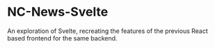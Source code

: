 # NC-News-Svelte

An exploration of Svelte, recreating the features of the previous React based frontend for the same backend.
